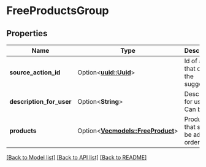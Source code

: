 # FreeProductsGroup

## Properties

Name | Type | Description | Notes
------------ | ------------- | ------------- | -------------
**source_action_id** | Option<[**uuid::Uuid**](uuid::Uuid.md)> | Id of action that caused the suggestion. | [optional]
**description_for_user** | Option<**String**> | Description for user. Can be null. | [optional]
**products** | Option<[**Vec<models::FreeProduct>**](FreeProduct.md)> | Products that should be added to order. | [optional]

[[Back to Model list]](../README.md#documentation-for-models) [[Back to API list]](../README.md#documentation-for-api-endpoints) [[Back to README]](../README.md)


